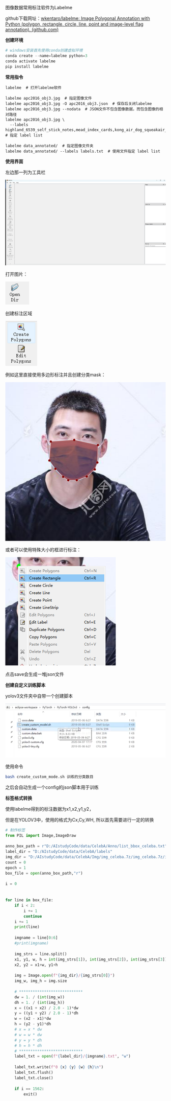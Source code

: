 图像数据常用标注软件为Labelme

github下载网址：[wkentaro/labelme: Image Polygonal Annotation with Python (polygon, rectangle, circle, line, point and image-level flag annotation). (github.com)](https://github.com/wkentaro/labelme)



**创建环境**

```python
# windows安装首先使用conda创建虚拟环境
conda create --name=labelme python=3
conda activate labelme
pip install labelme
```



**常用指令**

```shell
labelme  # 打开labelme软件

labelme apc2016_obj3.jpg  # 指定图像文件
labelme apc2016_obj3.jpg -O apc2016_obj3.json  # 保存后关闭labelme
labelme apc2016_obj3.jpg --nodata  # JSON文件不包含图像数据，而包含图像的相对路径
labelme apc2016_obj3.jpg \
  --labels highland_6539_self_stick_notes,mead_index_cards,kong_air_dog_squeakair_tennis_ball  # 指定 label list

labelme data_annotated/  # 指定图像文件夹
labelme data_annotated/ --labels labels.txt  # 使用文件指定 label list
```



**使用界面**

左边那一列为工具栏

![image-20220529193816907](数据标注.assets/image-20220529193816907.png)



打开图片：

![image-20220529193833976](数据标注.assets/image-20220529193833976.png)

创建标注区域

![image-20220529194014445](数据标注.assets/image-20220529194014445.png)

例如这里直接使用多边形标注并且创建分类mask：

![image-20220529194129586](数据标注.assets/image-20220529194129586.png)

或者可以使用特殊大小的框进行标注：

![image-20220529194419864](数据标注.assets/image-20220529194419864.png)



点击save会生成一堆json文件



**创建自定义训练脚本**

yolov3文件夹中自带一个创建脚本

![image-20220529200231694](数据标注.assets/image-20220529200231694.png)

使用命令

```bash
bash create_custom_mode.sh 训练的分类数目
```

之后会自动生成一个config的json脚本用于训练



**标签格式转换**

使用labelme得到的标注数据为x1,x2,y1,y2， 

但是在YOLOV3中，使用的格式为Cx,Cy,WH, 所以首先需要进行一定的转换

```python
# 制作标签
from PIL import Image,ImageDraw

anno_box_path = r"D:/AIstudyCode/data/CelebA/Anno/list_bbox_celeba.txt"
label_dir = "D:/AIstudyCode/data/CelebA/labels"
img_dir = "D:/AIstudyCode/data/CelebA/Img/img_celeba.7z/img_celeba.7z/img_celeba"
count = 0
epoch = 1
box_file = open(anno_box_path,"r")

i = 0


for line in box_file:
    if i < 2:
        i += 1
        continue
    i += 1
    print(line)

    imgname = line[0:6]
    #print(imgname)

    img_strs = line.split()
    x1, y1, w, h = int(img_strs[1]), int(img_strs[2]), int(img_strs[3]), int(img_strs[4])
    x2, y2 = x1+w, y1+h

    img = Image.open(f"{img_dir}/{img_strs[0]}")
    img_w, img_h = img.size

    # ****************************
    dw = 1. / (int(img_w))
    dh = 1. / (int(img_h))
    x = ((x1 + x2) / 2.0 - 1)*dw
    y = ((y1 + y2) / 2.0 - 1)*dh
    w = (x2 - x1)*dw
    h = (y2 - y1)*dh
    # x = x * dw
    # w = w * dw
    # y = y * dh
    # h = h * dh
    # ****************************
    label_txt = open(f"{label_dir}/{imgname}.txt", "w")

    label_txt.write(f"0 {x} {y} {w} {h}\n")
    label_txt.flush()
    label_txt.close()

    if i == 1562:
        exit()
```

